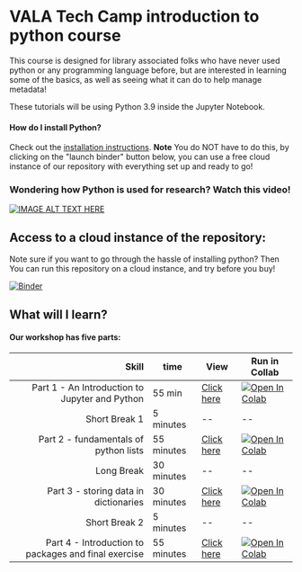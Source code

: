 
# VALA Tech Camp introduction to python course

This course is designed for library associated folks who have never used python or any programming language before, but are interested in learning some of the basics, as well as seeing what it can do to help manage metadata!

These tutorials will be using Python 3.9 inside the Jupyter Notebook. 
<h4> How do I install Python? </h4>

Check out the [installation instructions](Python_Installation.md). **Note** You do NOT have to do this, by clicking on the "launch binder" button below, you can use a free cloud instance of our repository with everything set up and ready to go!

### Wondering how Python is used for research? Watch this video!
[![IMAGE ALT TEXT HERE](https://img.youtube.com/vi/VimJQ-mIAik/0.jpg)](https://youtu.be/VimJQ-mIAik)

## Access to a cloud instance of the repository:
Note sure if you want to go through the hassle of installing python? Then You can run this repository on a cloud instance, and try before you buy!

[![Binder](https://mybinder.org/badge_logo.svg)](https://mybinder.org/v2/gh/sailngarbwm/VALA-Tech-camp-2021-Intro-to-Python/HEAD)

## What will I learn? 

<h4> Our workshop has five parts: </h4>

|**Skill**|**time**|**View**|**Run in Collab**|
|---:|---|---|---|
|Part 1 - An Introduction to Jupyter and Python|55 min|[Click here ](https://github.com/sailngarbwm/VALA-Tech-camp-2021-Intro-to-Python/blob/main/Part%201%20-%20An%20Introduction%20to%20Jupyter%20and%20Python.ipynb)|[![Open In Colab](https://colab.research.google.com/assets/colab-badge.svg)](https://colab.research.google.com/github/sailngarbwm/VALA-Tech-camp-2021-Intro-to-Python/blob/main/Part%201%20-%20An%20Introduction%20to%20Jupyter%20and%20Python.ipynb)|
|Short Break 1|5 minutes|--|--|
|Part 2 - fundamentals of python lists |55 minutes|[Click here ](https://github.com/sailngarbwm/VALA-Tech-camp-2021-Intro-to-Python/blob/main/Part%202%20-%20fundamentals%20of%20python%20lists.ipynb)|[![Open In Colab](https://colab.research.google.com/assets/colab-badge.svg)](https://colab.research.google.com/github/sailngarbwm/VALA-Tech-camp-2021-Intro-to-Python/blob/main/Part%202%20-%20fundamentals%20of%20python%20lists.ipynb)|
|Long Break|30 minutes|--|--|
|Part 3 - storing data in dictionaries |30 minutes|[Click here](https://github.com/sailngarbwm/VALA-Tech-camp-2021-Intro-to-Python/blob/main/Part%203%20-%20storing%20data%20in%20dictionaries.ipynb) |[![Open In Colab](https://colab.research.google.com/assets/colab-badge.svg)](https://colab.research.google.com/github/sailngarbwm/VALA-Tech-camp-2021-Intro-to-Python/blob/main/Part%203%20-%20storing%20data%20in%20dictionaries.ipynb)|
|Short Break 2|5 minutes|--|--|
|Part 4 - Introduction to packages and final exercise|55 minutes|[Click here ](https://github.com/sailngarbwm/VALA-Tech-camp-2021-Intro-to-Python/blob/main/Part%204%20-%20%20Introduction%20to%20packages%20and%20final%20exercise.ipynb)|[![Open In Colab](https://colab.research.google.com/assets/colab-badge.svg)](https://colab.research.google.com/github/sailngarbwm/VALA-Tech-camp-2021-Intro-to-Python/blob/main/Part%204%20-%20%20Introduction%20to%20packages%20and%20final%20exercise.ipynb)|






